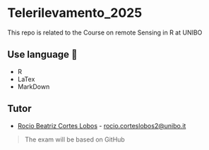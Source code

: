 # Telerilevamento_2025
This repo is related to the Course on remote Sensing in R at UNIBO

## Use language 📖
+ R
+ LaTex
+ MarkDown

## Tutor
+ [Rocio Beatriz Cortes Lobos](https://www.unibo.it/sitoweb/rocio.corteslobos2) -  rocio.corteslobos2@unibo.it

> The exam will be based on GitHub
